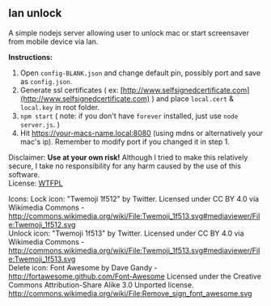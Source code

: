 ## lan unlock

A simple nodejs server allowing user to unlock mac or start screensaver from mobile device via lan.

**Instructions:**

1. Open `config-BLANK.json` and change default pin, possibly port and save as `config.json`.
2. Generate ssl certificates ( ex: [http://www.selfsignedcertificate.com](http://www.selfsignedcertificate.com) ) and place `local.cert` & `local.key` in root folder.
3. `npm start` ( note: if you don't have `forever` installed, just use `node server.js`. )
4. Hit https://your-macs-name.local:8080 (using mdns or alternatively your mac's ip). Remember to modify port if you changed it in step 1.


Disclaimer: **Use at your own risk!** Although I tried to make this relatively secure, I take no responsibility for any harm caused by the use of this software.  
License: [WTFPL](http://www.wtfpl.net/)

Icons:
Lock icon: "Twemoji 1f512" by Twitter. Licensed under CC BY 4.0 via Wikimedia Commons - http://commons.wikimedia.org/wiki/File:Twemoji_1f513.svg#mediaviewer/File:Twemoji_1f512.svg  
Unlock icon: "Twemoji 1f513" by Twitter. Licensed under CC BY 4.0 via Wikimedia Commons - http://commons.wikimedia.org/wiki/File:Twemoji_1f513.svg#mediaviewer/File:Twemoji_1f513.svg  
Delete icon: Font Awesome by Dave Gandy - http://fortawesome.github.com/Font-Awesome
Licensed under the Creative Commons Attribution-Share Alike 3.0 Unported license.
http://commons.wikimedia.org/wiki/File:Remove_sign_font_awesome.svg